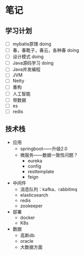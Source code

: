 # 笔记 

## 学习计划

- [ ] mybatis原理 doing
- [ ] 春，春靴子，春云，各种春 doing
- [ ] 设计模式 doing
- [ ] Java源码学习 doing
- [ ] Java并发编程
- [ ] JVM
- [ ] Netty
- [ ] 重构
- [ ] 人工智能
- [ ] 带数据
- [ ] es
- [ ] redis

## 技术栈

- 应用
  - springboot——升级2.0
  - 微服务——数据一致性问题？
    - eureka
    - config
    - resttemplate
    - feign
- 中间件
  - 消息队列：kafka、rabbitmq
  - elasticsearch
  - redis
  - zookeeper
- 部署
  - docker
  - K8s
- 数据
  - 高斯db
  - oracle
  - 大数据方面